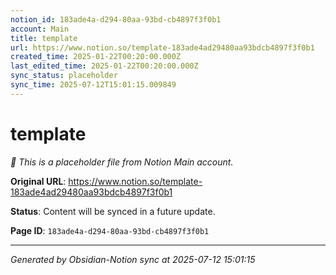 ```yaml
---
notion_id: 183ade4a-d294-80aa-93bd-cb4897f3f0b1
account: Main
title: template
url: https://www.notion.so/template-183ade4ad29480aa93bdcb4897f3f0b1
created_time: 2025-01-22T00:20:00.000Z
last_edited_time: 2025-01-22T00:20:00.000Z
sync_status: placeholder
sync_time: 2025-07-12T15:01:15.009849
---
```


# template

*🔄 This is a placeholder file from Notion Main account.*

**Original URL**: https://www.notion.so/template-183ade4ad29480aa93bdcb4897f3f0b1

**Status**: Content will be synced in a future update.

**Page ID**: `183ade4a-d294-80aa-93bd-cb4897f3f0b1`

---

*Generated by Obsidian-Notion sync at 2025-07-12 15:01:15*
